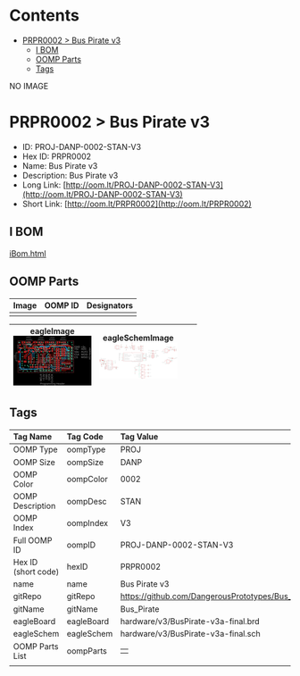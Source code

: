 



Contents
========

* [PRPR0002 > Bus Pirate v3](#prpr0002--bus-pirate-v3)
	* [I BOM](#i-bom)
	* [OOMP Parts](#oomp-parts)
	* [Tags](#tags)
  
NO IMAGE  
# PRPR0002 > Bus Pirate v3

- ID: PROJ-DANP-0002-STAN-V3
- Hex ID: PRPR0002
- Name: Bus Pirate v3
- Description: Bus Pirate v3
- Long Link: [http://oom.lt/PROJ-DANP-0002-STAN-V3](http://oom.lt/PROJ-DANP-0002-STAN-V3)
- Short Link: [http://oom.lt/PRPR0002](http://oom.lt/PRPR0002)

## I BOM
  
[iBom.html](https://htmlpreview.github.io/?https://github.com/oomlout/oomlout_OOMP_projects_V2/blob/main/PROJ/DANP/0002/STAN/V3/ibom.html)
## OOMP Parts
  

|Image|OOMP ID|Designators|
| :--- | :--- | :--- |
||||
  

|eagleImage<br>[![](https://raw.githubusercontent.com/oomlout/oomlout_OOMP_projects_V2/main/PROJ/DANP/0002/STAN/V3/eagleImage_140.png)](https://github.com/oomlout/oomlout_OOMP_projects_V2/tree/main/PROJ/DANP/0002/STAN/V3/eagleImage.png)|eagleSchemImage<br>[![](https://raw.githubusercontent.com/oomlout/oomlout_OOMP_projects_V2/main/PROJ/DANP/0002/STAN/V3/eagleSchemImage_140.png)](https://github.com/oomlout/oomlout_OOMP_projects_V2/tree/main/PROJ/DANP/0002/STAN/V3/eagleSchemImage.png)|||
| :---: | :---: | :---: | :---: |

## Tags
  

|Tag Name|Tag Code|Tag Value|
| :--- | :--- | :--- |
|OOMP Type|oompType|PROJ|
|OOMP Size|oompSize|DANP|
|OOMP Color|oompColor|0002|
|OOMP Description|oompDesc|STAN|
|OOMP Index|oompIndex|V3|
|Full OOMP ID|oompID|PROJ-DANP-0002-STAN-V3|
|Hex ID (short code)|hexID|PRPR0002|
|name|name|Bus Pirate v3|
|gitRepo|gitRepo|https://github.com/DangerousPrototypes/Bus_Pirate|
|gitName|gitName|Bus_Pirate|
|eagleBoard|eagleBoard|hardware/v3/BusPirate-v3a-final.brd|
|eagleSchem|eagleSchem|hardware/v3/BusPirate-v3a-final.sch|
|OOMP Parts List|oompParts|<table><tr><td></td></tr></table>|
||||
